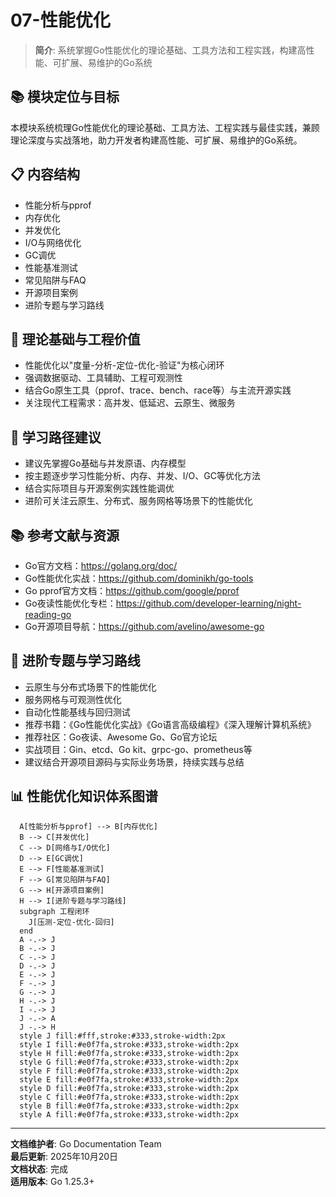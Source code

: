 # 07-性能优化

> **简介**: 系统掌握Go性能优化的理论基础、工具方法和工程实践，构建高性能、可扩展、易维护的Go系统

## 📚 模块定位与目标

本模块系统梳理Go性能优化的理论基础、工具方法、工程实践与最佳实践，兼顾理论深度与实战落地，助力开发者构建高性能、可扩展、易维护的Go系统。

## 📋 内容结构

- 性能分析与pprof
- 内存优化
- 并发优化
- I/O与网络优化
- GC调优
- 性能基准测试
- 常见陷阱与FAQ
- 开源项目案例
- 进阶专题与学习路线

## 🎯 理论基础与工程价值

- 性能优化以"度量-分析-定位-优化-验证"为核心闭环
- 强调数据驱动、工具辅助、工程可观测性
- 结合Go原生工具（pprof、trace、bench、race等）与主流开源实践
- 关注现代工程需求：高并发、低延迟、云原生、微服务

## 🚀 学习路径建议

- 建议先掌握Go基础与并发原语、内存模型
- 按主题逐步学习性能分析、内存、并发、I/O、GC等优化方法
- 结合实际项目与开源案例实践性能调优
- 进阶可关注云原生、分布式、服务网格等场景下的性能优化

## 📚 参考文献与资源

- Go官方文档：<https://golang.org/doc/>
- Go性能优化实战：<https://github.com/dominikh/go-tools>
- Go pprof官方文档：<https://github.com/google/pprof>
- Go夜读性能优化专栏：<https://github.com/developer-learning/night-reading-go>
- Go开源项目导航：<https://github.com/avelino/awesome-go>

## 🎯 进阶专题与学习路线

- 云原生与分布式场景下的性能优化
- 服务网格与可观测性优化
- 自动化性能基线与回归测试
- 推荐书籍：《Go性能优化实战》《Go语言高级编程》《深入理解计算机系统》
- 推荐社区：Go夜读、Awesome Go、Go官方论坛
- 实战项目：Gin、etcd、Go kit、grpc-go、prometheus等
- 建议结合开源项目源码与实际业务场景，持续实践与总结

## 📊 性能优化知识体系图谱

```mermaid
  A[性能分析与pprof] --> B[内存优化]
  B --> C[并发优化]
  C --> D[网络与I/O优化]
  D --> E[GC调优]
  E --> F[性能基准测试]
  F --> G[常见陷阱与FAQ]
  G --> H[开源项目案例]
  H --> I[进阶专题与学习路线]
  subgraph 工程闭环
    J[压测-定位-优化-回归]
  end
  A -.-> J
  B -.-> J
  C -.-> J
  D -.-> J
  E -.-> J
  F -.-> J
  G -.-> J
  H -.-> J
  I -.-> J
  J -.-> A
  J -.-> H
  style J fill:#fff,stroke:#333,stroke-width:2px
  style I fill:#e0f7fa,stroke:#333,stroke-width:2px
  style H fill:#e0f7fa,stroke:#333,stroke-width:2px
  style G fill:#e0f7fa,stroke:#333,stroke-width:2px
  style F fill:#e0f7fa,stroke:#333,stroke-width:2px
  style E fill:#e0f7fa,stroke:#333,stroke-width:2px
  style D fill:#e0f7fa,stroke:#333,stroke-width:2px
  style C fill:#e0f7fa,stroke:#333,stroke-width:2px
  style B fill:#e0f7fa,stroke:#333,stroke-width:2px
  style A fill:#e0f7fa,stroke:#333,stroke-width:2px
```

---

**文档维护者**: Go Documentation Team  
**最后更新**: 2025年10月20日  
**文档状态**: 完成  
**适用版本**: Go 1.25.3+
